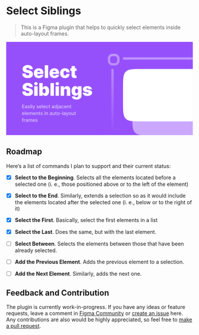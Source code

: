 # Select Siblings
> This is a Figma plugin that helps to quickly select elements inside auto-layout frames. 

![Plugin Cover](assets/plugin-cover.png)

## Roadmap
Here’s a list of commands I plan to support and their current status:

- [x] **Select to the Beginning**. Selects all the elements located before a selected one (i. e., those positioned above or to the left of the element)

- [x] **Select to the End**. Similarly, extends a selection so as it would include the elements located after the selected one (i. e., below or to the right of it)

- [x] **Select the First**. Basically, select the first elements in a list

- [x] **Select the Last**. Does the same, but with the last element.

- [ ] **Select Between**. Selects the elements between those that have been already selected.
- [ ] **Add the Previous Element**. Adds the previous element to a selection.
- [ ] **Add the Next Element**. Similarly, adds the next one.

## Feedback and Contribution
The plugin is currently work-in-progress. If you have any ideas or feature requests, leave a comment in [Figma Community](https://www.figma.com/community/plugin/1023271295543606907) or [create an issue](https://github.com/gnchrv/figma-select-siblings/issues) here. Any contributions are also would be highly appreciated, so feel free to [make a pull request](https://github.com/gnchrv/figma-select-siblings/pulls).
